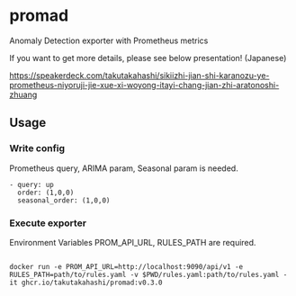 # promad

Anomaly Detection exporter with Prometheus metrics

If you want to get more details, please see below presentation! (Japanese)

https://speakerdeck.com/takutakahashi/sikiizhi-jian-shi-karanozu-ye-prometheus-niyoruji-jie-xue-xi-woyong-itayi-chang-jian-zhi-aratonoshi-zhuang

## Usage

### Write config

Prometheus query, ARIMA param, Seasonal param is needed.

```
- query: up
  order: (1,0,0)
  seasonal_order: (1,0,0)
```

### Execute exporter

Environment Variables PROM_API_URL, RULES_PATH are required.

```

docker run -e PROM_API_URL=http://localhost:9090/api/v1 -e RULES_PATH=path/to/rules.yaml -v $PWD/rules.yaml:path/to/rules.yaml -it ghcr.io/takutakahashi/promad:v0.3.0

```
